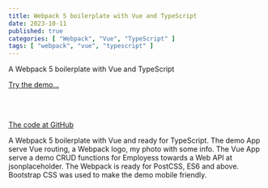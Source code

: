 ```yaml
---
title: Webpack 5 boilerplate with Vue and TypeScript
date: 2023-10-11
published: true
categories: [ "Webpack", "Vue", "TypeScript" ]
tags: [ "webpack", "vue", "typescript" ]
---
```



A Webpack 5 boilerplate with Vue and TypeScript

<a href="https://webpack5vuetypescript.persteenolsen.com/" target="_blank">Try the demo...</a>

<br /><br />

<a href="https://github.com/persteenolsen/webpack-5-vue-typescript-boilerplate" target="_blank">The code at GitHub</a>

A Webpack 5 boilerplate with Vue and ready for TypeScript. The demo App serve Vue routing, a Webpack logo, my photo with some info. The Vue App serve a demo CRUD functions for Employess towards a Web API at jsonplaceholder. The Webpack is ready for PostCSS, ES6 and above. Bootstrap CSS was used to make the demo mobile friendly.
